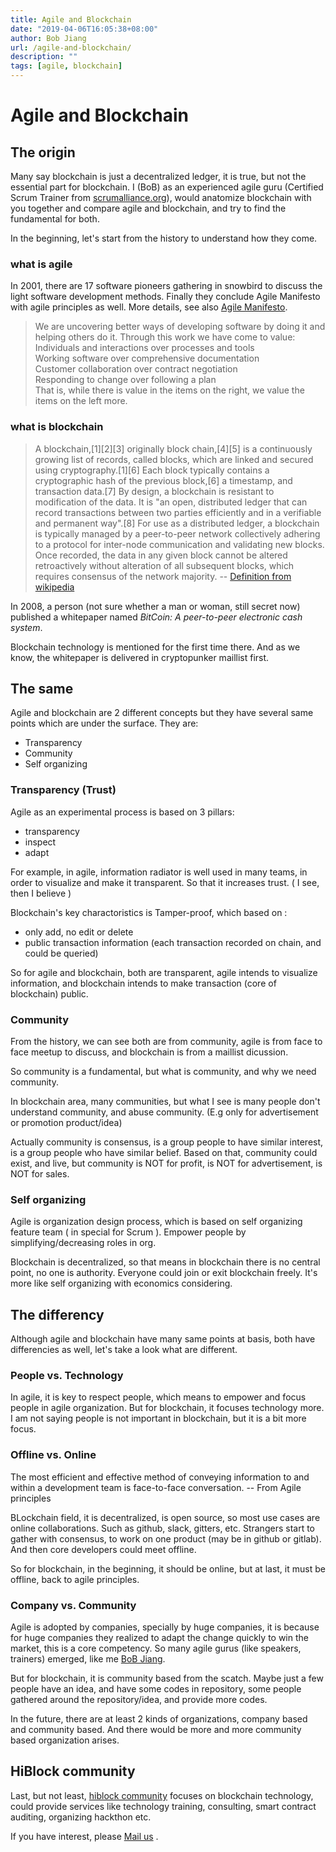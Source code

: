 ```yaml
---
title: Agile and Blockchain
date: "2019-04-06T16:05:38+08:00"
author: Bob Jiang
url: /agile-and-blockchain/
description: ""
tags: [agile, blockchain]
---
```


# Agile and Blockchain

## The origin

Many say blockchain is just a decentralized ledger, it is true, but not the essential part for blockchain. I (BoB) as an experienced agile guru (Certified Scrum Trainer from [scrumalliance.org](http://scrumalliance.org/)), would anatomize blockchain with you together and compare agile and blockchain, and try to find the fundamental for both.

In the beginning, let's start from the history to understand how they come.

### what is agile

In 2001, there are 17 software pioneers gathering in snowbird to discuss the light software development methods. Finally they conclude Agile Manifesto with agile principles as well. More details, see also [Agile Manifesto](http://agilemanifesto.org/).

> We are uncovering better ways of developing software by doing it and helping others do it. Through this work we have come to value:  
Individuals and interactions over processes and tools  
Working software over comprehensive documentation  
Customer collaboration over contract negotiation  
Responding to change over following a plan  
That is, while there is value in the items on the right, we value the items on the left more.

### what is blockchain

> A blockchain,[1][2][3] originally block chain,[4][5] is a continuously growing list of records, called blocks, which are linked and secured using cryptography.[1][6] Each block typically contains a cryptographic hash of the previous block,[6] a timestamp, and transaction data.[7] By design, a blockchain is resistant to modification of the data. It is "an open, distributed ledger that can record transactions between two parties efficiently and in a verifiable and permanent way".[8] For use as a distributed ledger, a blockchain is typically managed by a peer-to-peer network collectively adhering to a protocol for inter-node communication and validating new blocks. Once recorded, the data in any given block cannot be altered retroactively without alteration of all subsequent blocks, which requires consensus of the network majority. -- [Definition from wikipedia](https://en.wikipedia.org/wiki/Blockchain)

In 2008, a person (not sure whether a man or woman, still secret now) published a whitepaper named *BitCoin: A peer-to-peer electronic cash system*.

Blockchain technology is mentioned for the first time there. And as we know, the whitepaper is delivered in cryptopunker maillist first.

## The same

Agile and blockchain are 2 different concepts but they have several same points which are under the surface. They are: 

- Transparency
- Community
- Self organizing

### Transparency (Trust)

Agile as an experimental process is based on 3 pillars:

- transparency
- inspect
- adapt

For example, in agile, information radiator is well used in many teams, in order to visualize and make it transparent. So that it increases trust. ( I see, then I believe )

Blockchain's key charactoristics is Tamper-proof, which based on :

- only add, no edit or delete
- public transaction information (each transaction recorded on chain, and could be queried) 

So for agile and blockchain, both are transparent, agile intends to visualize information, and blockchain intends to make transaction (core of blockchain) public.

### Community

From the history, we can see both are from community, agile is from face to face meetup to discuss, and blockchain is from a maillist dicussion.

So community is a fundamental, but what is community, and why we need community. 

In blockchain area, many communities, but what I see is many people don't understand community, and abuse community. (E.g only for advertisement or promotion product/idea)

Actually community is consensus, is a group people to have similar interest, is a group people who have similar belief. Based on that, community could exist, and live, but community is NOT for profit, is NOT for advertisement, is NOT for sales.

### Self organizing

Agile is organization design process, which is based on self organizing feature team ( in special for Scrum ). Empower people by simplifying/decreasing roles in org.

Blockchain is decentralized, so that means in blockchain there is no central point, no one is authority. Everyone could join or exit blockchain freely. It's more like self organizing with economics considering.

## The differency

Although agile and blockchain have many same points at basis, both have differencies as well, let's take a look what are different.

### People vs. Technology

In agile, it is key to respect people, which means to empower and focus people in agile organization. But for blockchain, it focuses technology more. I am not saying people is not important in blockchain, but it is a bit more focus. 

### Offline vs. Online

The most efficient and effective method of conveying information to and within a development team is face-to-face conversation.  -- From Agile principles

BLockchain field, it is decentralized, is open source, so most use cases are online collaborations. Such as github, slack, gitters, etc. Strangers start to gather with consensus, to work on one product (may be in github or gitlab). And then core developers could meet offline.

So for blockchain, in the beginning, it should be online, but at last, it must be offline, back to agile principles.

### Company vs. Community

Agile is adopted by companies, specially by huge companies, it is because for huge companies they realized to adapt the change quickly to win the market, this is a core competency. So many agile gurus (like speakers, trainers) emerged, like me [BoB Jiang](http://bobjiang.com/).

But for blockchain, it is community based from the scatch. Maybe just a few people have an idea, and have some codes in repository, some people gathered around the repository/idea, and provide more codes. 

In the future, there are at least 2 kinds of organizations, company based and community based. And there would be more and more community based organization arises.


## HiBlock community

Last, but not least, [hiblock community](https://hiblock.one) focuses on blockchain technology, could provide services like technology training, consulting, smart contract auditing, organizing hackthon etc.

If you have interest, please [Mail us](mailto:info@hiblock.one) . 
